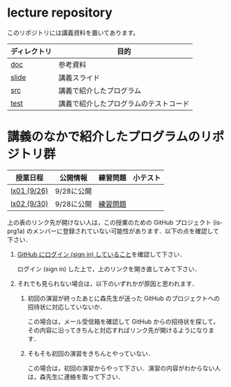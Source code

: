 # **lecture** repository

このリポジトリには講義資料を置いてあります。

ディレクトリ | 目的
----- | -----
[doc](doc) | 参考資料
[slide](slide) | 講義スライド
[src](src) | 講義で紹介したプログラム
[test](test) | 講義で紹介したプログラムのテストコード

# 講義のなかで紹介したプログラムのリポジトリ群

授業日程 | 公開情報 | 練習問題 | 小テスト
----- | ----- | ----- | -----
[lx01 (9/26)](https://github.com/is-prg1a/lx01) | 9/28に公開 | |
[lx02 (9/30)](https://github.com/is-prg1a/lx02) | 9/28に公開 | [練習問題](https://github.com/is-prg1a/lx02/assignment.md) |

上の表のリンク先が開けない人は，この授業のための GitHub プロジェクト (is-prg1a) のメンバーに登録されていない可能性があります．以下の点を確認して下さい．

1. [GitHub にログイン (sign in) していること](https://github.com/login)を確認して下さい．

    ログイン (sign in) した上で，上のリンクを開き直してみて下さい．


1. それでも見られない場合は，以下のいずれかが原因と思われます．

    1. 初回の演習が終ったあとに森先生が送った GitHub のプロジェクトへの招待状に対応していないか．
    
        この場合は，メール受信箱を確認して GitHub からの招待状を探して，その内容に沿ってきちんと対応すればリンク先が開けるようになります．

    1. そもそも初回の演習をきちんとやっていない．
    
        この場合は，初回の演習からやって下さい．演習の内容がわからない人は，森先生に連絡を取って下さい．

